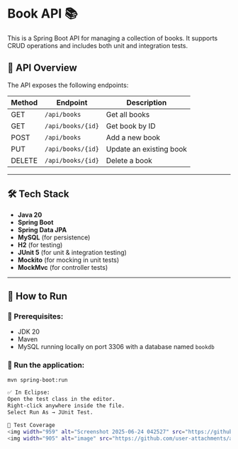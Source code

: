 # Book API 📚

This is a Spring Boot API for managing a collection of books. It supports CRUD operations and includes both unit and integration tests.

## 🔌 API Overview

The API exposes the following endpoints:

| Method | Endpoint           | Description               |
|--------|--------------------|---------------------------|
| GET    | `/api/books`       | Get all books             |
| GET    | `/api/books/{id}`  | Get book by ID            |
| POST   | `/api/books`       | Add a new book            |
| PUT    | `/api/books/{id}`  | Update an existing book   |
| DELETE | `/api/books/{id}`  | Delete a book             |

---

## 🛠 Tech Stack

- **Java 20**
- **Spring Boot**
- **Spring Data JPA**
- **MySQL** (for persistence)
- **H2** (for testing)
- **JUnit 5** (for unit & integration testing)
- **Mockito** (for mocking in unit tests)
- **MockMvc** (for controller tests)

---

## 🚀 How to Run

### 🧱 Prerequisites:
- JDK 20
- Maven
- MySQL running locally on port 3306 with a database named `bookdb`

### 🏃 Run the application:
```bash
mvn spring-boot:run

✅ In Eclipse:
Open the test class in the editor.
Right-click anywhere inside the file.
Select Run As → JUnit Test.

📸 Test Coverage
<img width="959" alt="Screenshot 2025-06-24 042527" src="https://github.com/user-attachments/assets/763b8d7d-920c-41e5-8db1-640aab3a5ece" />
<img width="905" alt="image" src="https://github.com/user-attachments/assets/49e77483-b564-4f52-ac16-b7817b3fd2db" />


